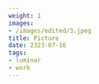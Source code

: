 ```yaml
---
weight: 1
images:
- /images/edited/3.jpeg
title: Picture
date: 2323-07-16
tags:
- luminar
- work
---
```

